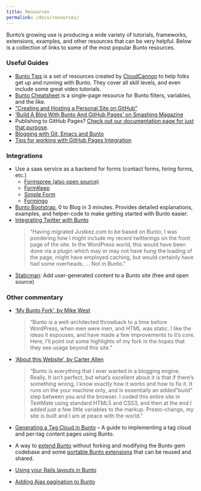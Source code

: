 ```yaml
---
title: Resources
permalink: /docs/resources/
---
```


Bunto’s growing use is producing a wide variety of tutorials, frameworks, extensions, examples, and other resources that can be very helpful. Below is a collection of links to some of the most popular Bunto resources.

### Useful Guides

- [Bunto Tips](http://bunto.tips) is a set of resources created by [CloudCannon](https://cloudcannon.com) to help folks get up and running with Bunto. They cover all skill levels, and even include some great video tutorials.
- [Bunto Cheatsheet](http://bunto.tips/bunto-cheat-sheet/) is a single-page resource for Bunto filters, variables, and the like.
- [“Creating and Hosting a Personal Site on GitHub”](http://jmcglone.com/guides/github-pages/)
- [‘Build A Blog With Bunto And GitHub Pages’ on Smashing Magazine](https://www.smashingmagazine.com/2014/08/01/build-blog-bunto-github-pages/)
- Publishing to GitHub Pages? [Check out our documentation page for just that purpose](/docs/github-pages/).
- [Blogging with Git, Emacs and Bunto](https://metajack.im/2009/01/23/blogging-with-git-emacs-and-bunto/)
- [Tips for working with GitHub Pages Integration](https://gist.github.com/jedschneider/2890453)

### Integrations

- Use a saas service as a backend for forms (contact forms, hiring forms, etc.)
  - [Formspree (also open source)](https://formspree.io/)
  - [FormKeep](https://formkeep.com/guides/contact-form-bunto?utm_source=github&utm_medium=bunto-docs&utm_campaign=contact-form-bunto)
  - [Simple Form](https://getsimpleform.com/)
  - [Formingo](https://www.formingo.co/guides/bunto?utm_source=github&utm_medium=bunto-docs&utm_campaign=Bunto%20Documentation)
- [Bunto Bootstrap](http://buntobootstrap.com), 0 to Blog in 3 minutes. Provides detailed explanations, examples, and helper-code to make getting started with Bunto easier.
- [Integrating Twitter with Bunto](http://www.justkez.com/integrating-twitter-with-bunto/)
  > “Having migrated Justkez.com to be based on Bunto, I was pondering how I might include my recent twitterings on the front page of the site. In the WordPress world, this would have been done via a plugin which may or may not have hung the loading of the page, might have employed caching, but would certainly have had some overheads. … Not in Bunto.”
- [Staticman](https://staticman.net): Add user-generated content to a Bunto site (free and open source)

### Other commentary

- [‘My Bunto Fork’, by Mike West](https://mikewest.org/2009/11/my-bunto-fork)

  > “Bunto is a well-architected throwback to a time before WordPress, when men were men, and HTML was static. I like the ideas it espouses, and have made a few improvements to it’s core. Here, I’ll point out some highlights of my fork in the hopes that they see usage beyond this site.”

- [‘About this Website’, by Carter Allen](http://cartera.me/2010/08/12/about-this-website/)

  > “Bunto is everything that I ever wanted in a blogging engine. Really. It isn’t perfect, but what’s excellent about it is that if there’s something wrong, I know exactly how it works and how to fix it. It runs on the your machine only, and is essentially an added”build" step between you and the browser. I coded this entire site in TextMate using standard HTML5 and CSS3, and then at the end I added just a few little variables to the markup. Presto-chango, my site is built and I am at peace with the world.”

- [Generating a Tag Cloud in Bunto](http://www.justkez.com/generating-a-tag-cloud-in-bunto/) – A guide to implementing a tag cloud and per-tag content pages using Bunto.
- A way to [extend Bunto](https://github.com/rfelix/bunto_ext) without forking and modifying the Bunto gem codebase and some [portable Bunto extensions](https://wiki.github.com/rfelix/bunto_ext/extensions) that can be reused and shared.
- [Using your Rails layouts in Bunto](http://numbers.brighterplanet.com/2010/08/09/sharing-rails-views-with-bunto)
- [Adding Ajax pagination to Bunto](https://eduardoboucas.com/blog/2014/11/05/adding-ajax-pagination-to-bunto.html)
